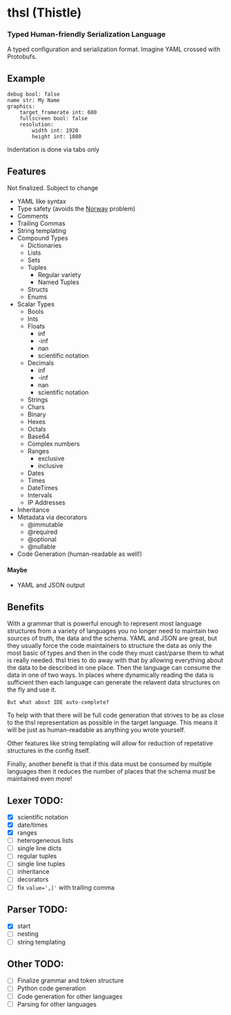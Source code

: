 # thsl (Thistle)
### Typed Human-friendly Serialization Language
A typed configuration and serialization format. Imagine YAML crossed with Protobufs.

## Example
```
debug bool: false
name str: My Name
graphics:
	target_framerate int: 600
	fullscreen bool: false
	resolution:
		width int: 1920
		height int: 1080
```

Indentation is done via tabs only

## Features
Not finalized. Subject to change

- YAML like syntax
- Type safety (avoids the
[Norway](https://hitchdev.com/strictyaml/why/implicit-typing-removed/) problem)
- Comments
- Trailing Commas
- String templating
- Compound Types
  - Dictionaries
  - Lists
  - Sets
  - Tuples
    - Regular variety
    - Named Tuples
  - Structs
  - Enums
- Scalar Types
  - Bools
  - Ints
  - Floats
    - inf
    - -inf
    - nan
    - scientific notation
  - Decimals
    - inf
    - -inf
    - nan
    - scientific notation
  - Strings
  - Chars
  - Binary
  - Hexes
  - Octals
  - Base64
  - Complex numbers
  - Ranges
    - exclusive
    - inclusive
  - Dates
  - Times
  - DateTimes
  - Intervals
  - IP Addresses
- Inheritance
- Metadata via decorators
  - @immutable
  - @required
  - @optional
  - @nullable
- Code Generation (human-readable as well!)

#### Maybe
- YAML and JSON output

## Benefits
With a grammar that is powerful enough to represent most language structures from a
variety of languages you no longer need to maintain two sources of truth, the data and
the schema. YAML and JSON are great, but they usually force the code maintainers to
structure the data as only the most basic of types and then in the code they must
cast/parse them to what is really needed. thsl tries to do away with that by allowing
everything about the data to be described in one place. Then the language can consume
the data in one of two ways. In places where dynamically reading the data is sufficient
then each language can generate the relavent data structures on the fly and use it.

`But what about IDE auto-complete?`

To help with that there will be full code generation that strives to be as close to the
thsl representation as possible in the target language. This means it will be just as
human-readable as anything you wrote yourself.

Other features like string templating will allow for reduction of repetative structures
in the config itself.

Finally, another benefit is that if this data must be consumed by multiple languages
then it reduces the number of places that the schema must be maintained even more!

## Lexer TODO:
- [x] scientific notation
- [x] date/times
- [x] ranges
- [ ] heterogeneous lists
- [ ] single line dicts
- [ ] regular tuples
- [ ] single line tuples
- [ ] inheritance
- [ ] decorators
- [ ] fix `value=',]'` with trailing comma

## Parser TODO:
- [x] start
- [ ] nesting
- [ ] string templating

## Other TODO:
- [ ] Finalize grammar and token structure
- [ ] Python code generation
- [ ] Code generation for other languages
- [ ] Parsing for other languages

